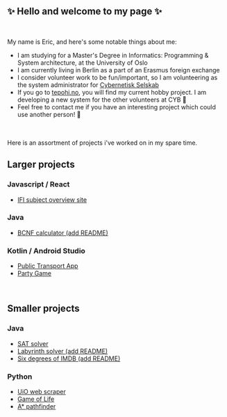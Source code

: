
## ✨ Hello and welcome to my page ✨

<br>

My name is Eric, and here's some notable things about me:
- I am studying for a Master's Degree in Informatics: Programming & System architecture, at the University of Oslo
- I am currently living in Berlin as a part of an Erasmus foreign exchange
- I consider volunteer work to be fun/important, so I am volunteering as the system administrator for [Cybernetisk Selskab](https://github.com/cybernetisk)
- If you go to [tepohi.no](https://tepohi.no), you will find my current hobby project. I am developing a new system for the other volunteers at CYB 💚
- Feel free to contact me if you have an interesting project which could use another person! 🙌

<br>

<br>
Here is an assortment of projects i've worked on in my spare time.

## Larger projects

### Javascript / React
* [IFI subject overview site](https://github.com/EricSvebakk/ISOS)

### Java
* [BCNF calculator (add README)](https://github.com/EricSvebakk/Projects/tree/main/public/Java/BCNF%20calculator)

### Kotlin / Android Studio
* [Public Transport App](https://github.com/EricSvebakk/Project-EPTA)
* [Party Game](https://github.com/EricSvebakk/PartyGame)


<br>

## Smaller projects

### Java
* [SAT solver](https://github.com/EricSvebakk/Projects/tree/main/public/Java/SAT%20solver)
* [Labyrinth solver (add README)](https://github.com/EricSvebakk/Projects/tree/main/public/Java/Labyrinth%20solver)
* [Six degrees of IMDB (add README)](https://github.com/EricSvebakk/Projects/tree/main/public/Java/Six%20degrees%20of%20IMDB)

### Python
* [UiO web scraper](https://github.com/EricSvebakk/Projects/tree/main/public/Python/uio%20web%20scraper)
* [Game of Life](https://github.com/EricSvebakk/Projects/tree/main/public/Python/game%20of%20life)
* [A* pathfinder](https://github.com/EricSvebakk/Projects/tree/main/public/Python/astar_maze)


